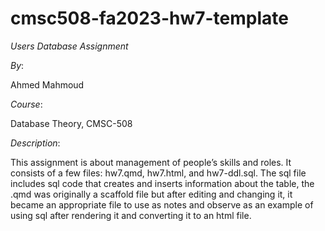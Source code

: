# cmsc508-fa2023-hw7-template

*Users Database Assignment*

*By*:

Ahmed Mahmoud

*Course*: 

Database Theory, CMSC-508

*Description*:

This assignment is about management of people’s skills and roles. It consists of a few files: hw7.qmd, hw7.html, and hw7-ddl.sql. The sql file includes sql code that creates and inserts information about the table, the .qmd was originally a scaffold file but after editing and changing it, it became an appropriate file to use as notes and observe as an example of using sql after rendering it and converting it to an html file.